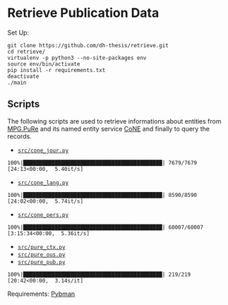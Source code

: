 # Retrieve Publication Data

Set Up:

```
git clone https://github.com/dh-thesis/retrieve.git
cd retrieve/
virtualenv -p python3 --no-site-packages env
source env/bin/activate
pip install -r requirements.txt
deactivate
./main
```

## Scripts

The following scripts are used to retrieve informations about entities from [MPG.PuRe](https://pure.mpg.de) and its named entity service [CoNE](https://pure.mpg.de/cone/) and finally to query the records.

- [`src/cone_jour.py`](./src/cone_jour.py)

```
100%|████████████████████████████████████████████| 7679/7679 [24:13<00:00,  5.40it/s]
```

- [`src/cone_lang.py`](./src/cone_lang.py)

```
100%|████████████████████████████████████████████| 8590/8590 [24:02<00:00,  5.74it/s]
```

- [`src/cone_pers.py`](./src/cone_pers.py)

```
100%|████████████████████████████████████████████| 60007/60007 [3:15:34<00:00,  5.36it/s]
```

- [`src/pure_ctx.py`](./src/pure_ctx.py)
- [`src/pure_ous.py`](./src/pure_ous.py)
- [`src/pure_pub.py`](./src/pure_pub.py)

```
100%|████████████████████████████████████████████| 219/219 [20:42<00:00,  3.14s/it]
```

Requirements: [Pybman](https://pypi.org/project/pybman/)

